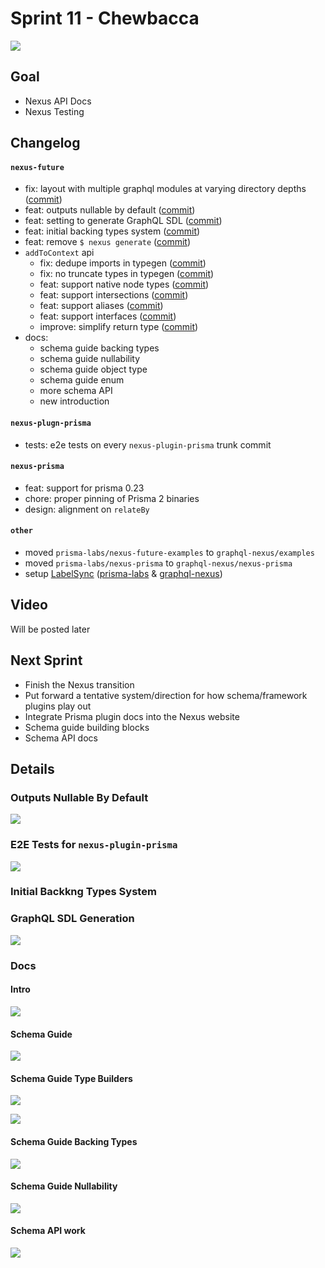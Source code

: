 # Sprint 11 - Chewbacca

<img src="https://images.unsplash.com/photo-1513704519535-f5c81aa78d0d?ixlib=rb-1.2.1&q=85&fm=jpg&cs=srgb&w=900&h=300&fit=crop">

## Goal

- Nexus API Docs
- Nexus Testing

## Changelog

#### `nexus-future`

- fix: layout with multiple graphql modules at varying directory depths ([commit](https://github.com/graphql-nexus/nexus-future/commit/b2190af09ceefed7617cbdcb59e4ea8cfbde5ca8))
- feat: outputs nullable by default ([commit](https://github.com/graphql-nexus/nexus-future/commit/50d3e24de6c8d5cf85319f81d768eb8352bafacd))
- feat: setting to generate GraphQL SDL ([commit](https://github.com/graphql-nexus/nexus-future/commit/9ed366565443b2de5a956552dfffbec2c48e6923))
- feat: initial backing types system ([commit](https://github.com/graphql-nexus/nexus-future/commit/bb2401fb49682ef982a1ef1537d41cb4ade4216a))
- feat: remove `$ nexus generate` ([commit](https://github.com/graphql-nexus/nexus-future/commit/2abd73da23fd4564822bdf8c53c7d16b4b758aae))
- `addToContext` api
  - fix: dedupe imports in typegen ([commit](https://github.com/graphql-nexus/nexus-future/commit/f6e21135b74ab7bf51fa1c7c7d0dffd05b2b5824))
  - fix: no truncate types in typegen ([commit](https://github.com/graphql-nexus/nexus-future/commit/8eba6934579a01b725f1d8bbbe6b767415f9fc9f))
  - feat: support native node types ([commit](https://github.com/graphql-nexus/nexus-future/commit/bfca8cfbe9f451c9c0b78dcb50a127d4fc4b62a0))
  - feat: support intersections ([commit](https://github.com/graphql-nexus/nexus-future/commit/851b77da08fd1fddff19ee92db14b9658d84e12e))
  - feat: support aliases ([commit](https://github.com/graphql-nexus/nexus-future/commit/c457e5230da7343683b13fa3c488ec7a148dbff7))
  - feat: support interfaces ([commit](https://github.com/graphql-nexus/nexus-future/commit/ae0c70d2726d1bb5f291d11cd5b6c7c4eb9e2fef))
  - improve: simplify return type ([commit](https://github.com/graphql-nexus/nexus-future/commit/6f687ac442641f6666101a03178aa15c5aa6db26))
- docs:
  - schema guide backing types
  - schema guide nullability
  - schema guide object type
  - schema guide enum
  - more schema API
  - new introduction

#### `nexus-plugn-prisma`

- tests: e2e tests on every `nexus-plugin-prisma` trunk commit

#### `nexus-prisma`

- feat: support for prisma 0.23
- chore: proper pinning of Prisma 2 binaries
- design: alignment on `relateBy`

#### `other`

- moved `prisma-labs/nexus-future-examples` to `graphql-nexus/examples`
- moved `prisma-labs/nexus-prisma` to `graphql-nexus/nexus-prisma`
- setup [LabelSync](https://github.com/apps/labelsync-manager) ([prisma-labs](https://github.com/prisma-labs/prisma-labs-labelsync) & [graphql-nexus](https://github.com/graphql-nexus/graphql-nexus-labelsync))

## Video

Will be posted later

## Next Sprint

- Finish the Nexus transition
- Put forward a tentative system/direction for how schema/framework plugins play out
- Integrate Prisma plugin docs into the Nexus website
- Schema guide building blocks
- Schema API docs

## Details

### Outputs Nullable By Default

![](feat-outputs-nullable.png)

### E2E Tests for `nexus-plugin-prisma`

![](nexus-plugin-prisma-e2e-test.png)

### Initial Backkng Types System

### GraphQL SDL Generation

![](feat-graphql-sdl-gen.png)

### Docs

#### Intro

![](docs-intro.png)

#### Schema Guide

![](docs-schema-guide-1.png)

#### Schema Guide Type Builders

![](docs-schema-guide-object.png)

![](docs-schema-guide-enum.png)

#### Schema Guide Backing Types

![](docs-schema-guide-backing-types.png)

#### Schema Guide Nullability

![](docs-schema-guide-nullability.png)

#### Schema API work

![](docs-schema-api.png)

